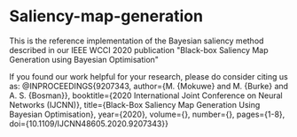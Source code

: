 # Saliency-map-generation
This is the reference implementation of the Bayesian saliency method described in our IEEE WCCI 2020 publication "Black-box Saliency Map Generation using Bayesian Optimisation"


If you found our work helpful for your research, please do consider citing us as:
@INPROCEEDINGS{9207343,  author={M. {Mokuwe} and M. {Burke} and A. S. {Bosman}},  booktitle={2020 International Joint Conference on Neural Networks (IJCNN)},   title={Black-Box Saliency Map Generation Using Bayesian Optimisation},   year={2020},  volume={},  number={},  pages={1-8},  doi={10.1109/IJCNN48605.2020.9207343}}
